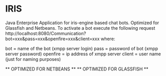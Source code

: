 IRIS
========

Java Enterprise Application for iris-engine based chat bots. Optimized for Glassfish and Netbeans. To activate a bot execute the following request
http://localhost:8080/Communication?bot=xxx&pass=xxx&openfire=xxx&client=xxx where:

bot   = name of the bot (xmpp server login)
pass  = password of bot (xmpp server password)
openfire  = ip address of xmpp server
client    = user name (just for naming purposes)

** OPTIMIZED FOR NETBEANS **
** OPTIMIZED FOR GLASSFISH **
